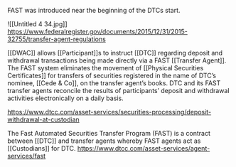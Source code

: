 FAST was introduced near the beginning of the DTCs start.

![[Untitled 4 34.jpg]]
https://www.federalregister.gov/documents/2015/12/31/2015-32755/transfer-agent-regulations

[[DWAC]] allows [[Participant]]s to instruct [[DTC]] regarding deposit and withdrawal transactions being made directly via a FAST [[Transfer Agent]]. The FAST system eliminates the movement of [[Physical Securities Certificates]] for transfers of securities registered in the name of DTC’s nominee, [[Cede & Co]], on the transfer agent’s books. DTC and its FAST transfer agents reconcile the results of participants’ deposit and withdrawal activities electronically on a daily basis.

https://www.dtcc.com/asset-services/securities-processing/deposit-withdrawal-at-custodian

The Fast Automated Securities Transfer Program (FAST) is a contract between [[DTC]] and transfer agents whereby FAST agents act as [[Custodians]] for DTC.
https://www.dtcc.com/asset-services/agent-services/fast